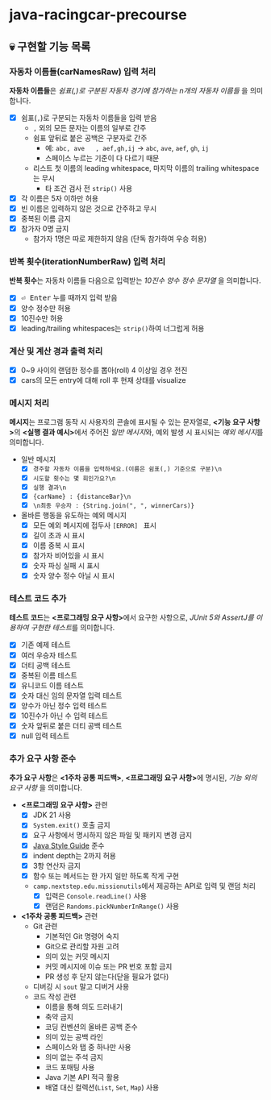 # java-racingcar-precourse

## :skull: 구현할 기능 목록

### 자동차 이름들(carNamesRaw) 입력 처리

**자동차 이름들**은 *쉼표(,)로 구분된 자동차 경기에 참가하는
n개의 자동차 이름들* 을 의미합니다.

- [x] 쉼표(`,`)로 구분되는 자동차 이름들을 입력 받음
  - `,` 외의 모든 문자는 이름의 일부로 간주
  - 쉼표 앞뒤로 붙은 공백은 구분자로 간주
    - 예: `abc, ave   , aef,gh,ij` → `abc`, `ave`, `aef`, `gh`, `ij`
    - 스페이스 누르는 기준이 다 다르기 때문
  - 리스트 첫 이름의 leading whitespace, 마지막 이름의 trailing whitespace는 무시
    - 타 조건 검사 전 `strip()` 사용
- [x] 각 이름은 5자 이하만 허용
- [x] 빈 이름은 입력하지 않은 것으로 간주하고 무시
- [x] 중복된 이름 금지
- [x] 참가자 0명 금지
  - 참가자 1명은 따로 제한하지 않음 (단독 참가하여 우승 허용)

### 반복 횟수(iterationNumberRaw) 입력 처리

**반복 횟수**는 자동차 이름들 다음으로 입력받는
*10진수 양수 정수 문자열* 을 의미합니다.

- [x] <kbd>⏎ Enter</kbd> 누를 때까지 입력 받음
- [x] 양수 정수만 허용
- [x] 10진수만 허용
- [x] leading/trailing whitespaces는 `strip()`하여 너그럽게 허용

### 계산 및 계산 경과 출력 처리

- [x] 0~9 사이의 랜덤한 정수를 뽑아(roll) 4 이상일 경우 전진
- [x] cars의 모든 entry에 대해 roll 후 현재 상태를 visualize

### 메시지 처리

**메시지**는 프로그램 동작 시 사용자의 콘솔에 표시될 수 있는 문자열로,
<b><기능 요구 사항></b>의 <b><실행 결과 예시></b>에서 주어진 *일반 메시지*와,
예외 발생 시 표시되는 *예외 메시지*를 의미합니다.

- 일반 메시지
  - [x] `경주할 자동차 이름을 입력하세요.(이름은 쉼표(,) 기준으로 구분)\n`
  - [x] `시도할 횟수는 몇 회인가요?\n`
  - [x] `실행 결과\n`
  - [x] `{carName} : {distanceBar}\n`
  - [x] `\n최종 우승자 : {String.join(", ", winnerCars)}`
- 올바른 행동을 유도하는 예외 메시지
  - [x] 모든 예외 메시지에 접두사 `[ERROR] ` 표시
  - [x] 길이 초과 시 표시
  - [x] 이름 중복 시 표시
  - [x] 참가자 비어있을 시 표시
  - [x] 숫자 파싱 실패 시 표시
  - [x] 숫자 양수 정수 아닐 시 표시

### 테스트 코드 추가

**테스트 코드**는 <b><프로그래밍 요구 사항></b>에서 요구한 사항으로,
*JUnit 5와 AssertJ를 이용하여 구현한 테스트*를 의미합니다.

- [x] 기존 예제 테스트
- [x] 여러 우승자 테스트
- [x] 더티 공백 테스트
- [x] 중복된 이름 테스트
- [x] 유니코드 이름 테스트
- [x] 숫자 대신 임의 문자열 입력 테스트
- [x] 양수가 아닌 정수 입력 테스트
- [x] 10진수가 아닌 수 입력 테스트
- [x] 숫자 앞뒤로 붙은 더티 공백 테스트
- [x] null 입력 테스트

### 추가 요구 사항 준수

**추가 요구 사항**은 <b><1주차 공통 피드백></b>, <b><프로그래밍 요구 사항></b>에 명시된,
*기능 외의 요구 사항* 을 의미합니다.

- **<프로그래밍 요구 사항>** 관련
  - [x] JDK 21 사용
  - [x] `System.exit()` 호출 금지
  - [x] 요구 사항에서 명시하지 않은 파일 및 패키지 변경 금지
  - [x] [Java Style Guide](https://github.com/woowacourse/woowacourse-docs/blob/main/styleguide/java) 준수
  - [x] indent depth는 2까지 허용
  - [x] 3항 연산자 금지
  - [x] 함수 또는 메서드는 한 가지 일만 하도록 작게 구현
  - `camp.nextstep.edu.missionutils`에서 제공하는 API로 입력 및 랜덤 처리
    - [x] 입력은 `Console.readLine()` 사용
    - [x] 랜덤은 `Randoms.pickNumberInRange()` 사용
- **<1주차 공통 피드백>** 관련
  - Git 관련
    - 기본적인 Git 명령어 숙지
    - Git으로 관리할 자원 고려
    - 의미 있는 커밋 메시지
    - 커밋 메시지에 이슈 또는 PR 번호 포함 금지
    - PR 생성 후 닫지 않는다(닫을 필요가 없다)
  - 디버깅 시 `sout` 말고 디버거 사용
  - 코드 작성 관련
    - 이름을 통해 의도 드러내기
    - 축약 금지
    - 코딩 컨벤션의 올바른 공백 준수
    - 의미 있는 공백 라인
    - 스페이스와 탭 중 하나만 사용
    - 의미 없는 주석 금지
    - 코드 포매팅 사용
    - Java 기본 API 적극 활용
    - 배열 대신 컬렉션(`List`, `Set`, `Map`) 사용
